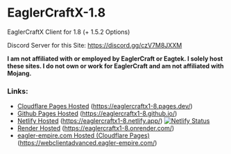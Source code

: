 # EaglerCraftX-1.8
EaglerCraftX Client for 1.8 (+ 1.5.2 Options)

Discord Server for this Site: https://discord.gg/czV7M8JXXM
  
**I am not affiliated with or employed by EaglerCraft or Eagtek. I solely host these sites. I do not own or work for EaglerCraft and am not affiliated with Mojang.**  
  
### Links:
- [Cloudflare Pages Hosted](https://eaglercraftx1-8.pages.dev/) (https://eaglercraftx1-8.pages.dev/)
- [Github Pages Hosted](https://eaglercraftx1-8.github.io/) (https://eaglercraftx1-8.github.io/)
- [Netlify Hosted](https://eaglercraftx1-8.netlify.app/) (https://eaglercraftx1-8.netlify.app/) [![Netlify Status](https://api.netlify.com/api/v1/badges/12060eea-2a19-4da5-82ea-c6015722249e/deploy-status)](https://app.netlify.com/sites/eaglercraftx1-8/deploys)
- [Render Hosted](https://eaglercraftx1-8.onrender.com/) (https://eaglercraftx1-8.onrender.com/)
- [eagler-empire.com Hosted (Cloudflare Pages)](https://webclientadvanced.eagler-empire.com/) (https://webclientadvanced.eagler-empire.com/)
